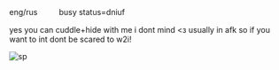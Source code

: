eng/rusㅤㅤㅤbusy status=dniuf

yes you can cuddle+hide with me i dont mind <з
usually in afk so if you want to int dont be scared to w2i!

![sp](https://dollydollz.straw.page)
